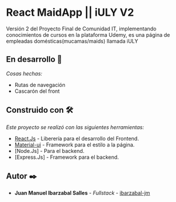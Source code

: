 # React MaidApp || iULY V2
 Versión 2 del Proyecto Final de Comunidad IT, implementando conocimientos de cursos en la plataforma Udemy, es una página de empleadas domésticas(mucamas/maids) llamada iULY


## En desarrollo 🚀

_Cosas hechas:_
* Rutas de navegación
* Cascarón del front



## Construido con 🛠️

_Este proyecto se realizó con las siguientes herramientas:_

* [React.Js](https://es.reactjs.org/) - Liberería para el desarrollo del Frontend.
* [Material-ui](https://material-ui.com/) - Framework para el estilo a la página.
* [Node.Js] - Para el backend.
* [Express.Js] - Framework para el backend.


## Autor ✒️

* **Juan Manuel Ibarzabal Salles** - *Fullstack* - [ibarzabal-jm](https://github.com/ibarzabal-jm)

